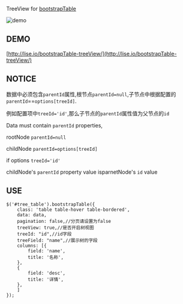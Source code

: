 TreeView for [bootstrapTable](https://github.com/wenzhixin/bootstrap-table)


![demo](https://raw.githubusercontent.com/lslvxy/bootstrapTable-treeView/master/assets/demo.gif)

## DEMO

[http://lise.io/bootstrapTable-treeView/](http://lise.io/bootstrapTable-treeView/)

## NOTICE

数据中必须包含`parentId`属性,根节点`parentId=null`,子节点中根据配置的`parentId`==`options[treeId]`.

例如配置项中`treeId='id'`,那么子节点的`parentId`属性值为父节点的`id`

Data must contain `parentId` properties,

rootNode `parentId=null`

childNode `parentId=options[treeId]`

if options `treeId='id'`

childNode's `parentId` property value isparnetNode's `id` value


## USE

```
$('#tree_table').bootstrapTable({
    class: 'table table-hover table-bordered',
    data: data,
    pagination: false,//分页请设置为false
    treeView: true,//是否开启树视图
    treeId: "id",//id字段
    treeField: "name",//展示树的字段
    columns: [{
        field: 'name',
        title: '名称',
    },
    {
        field: 'desc',
        title: '详情',
    },
    ]
});
```
